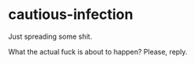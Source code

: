 # cautious-infection
Just spreading some shit.

What the actual fuck is about to happen? 
Please, reply. 
